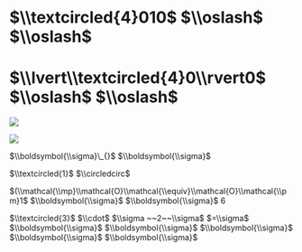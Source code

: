 # $\\textcircled{4}010$ $\\oslash$ $\\oslash$

# $\\lvert\\textcircled{4}0\\rvert0$ $\\oslash$ $\\oslash$

![](https://www.nta.go.jp/tmp/3bf01800-37f0-43b5-be5b-88359d2bcf12/images/d618b3c1ed00a053445ff09a036ecf2dc2b012c0bd864387420b5c7de5cf688f.jpg)

![](https://www.nta.go.jp/tmp/3bf01800-37f0-43b5-be5b-88359d2bcf12/images/698562afe318eda8777f3f998b2cbca5d4e729d2e0491ce919eb5b17585b5e8c.jpg)

$\\boldsymbol{\\sigma}\_{}$ $\\boldsymbol{\\sigma}$

$\\textcircled{1}$ $\\circledcirc$

$(\\mathcal{\\mp}\\mathcal{O}\\mathcal{\\equiv}\\mathcal{O}\\mathcal{\\pm}1$ $\\boldsymbol{\\sigma}$ $\\boldsymbol{\\sigma}$ 6

$\\textcircled{3}$ $\\cdot$ $\\sigma ~~2~~\\sigma$ $=\\sigma$ $\\boldsymbol{\\sigma}$ $\\boldsymbol{\\sigma}$ $\\boldsymbol{\\sigma}$ $\\boldsymbol{\\sigma}$ $\\boldsymbol{\\sigma}$